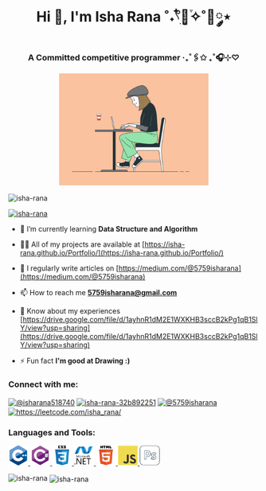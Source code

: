 <h1 align="center">Hi 👋, I'm Isha Rana ˚˖𓍢ִ໋🌷͙֒✧˚🎀༘⋆</h1>
<h3 align="center">A Committed competitive programmer ‧₊˚🖇️✩ ₊˚🎧⊹♡</h3>
<p align="center">
  <img src="https://github.com/Isha-Rana/Isha-Rana/blob/main/girls.gif?raw=true" alt="Coding Animation" width="300" />
</p>


<p align="left"> <img src="https://komarev.com/ghpvc/?username=isha-rana&label=Profile%20views&color=0e75b6&style=flat" alt="isha-rana" /> </p>

<p align="left"> <a href="https://github.com/ryo-ma/github-profile-trophy"><img src="https://github-profile-trophy.vercel.app/?username=isha-rana" alt="isha-rana" /></a> </p>

- 🌱 I’m currently learning **Data Structure and Algorithm**

- 👨‍💻 All of my projects are available at [https://isha-rana.github.io/Portfolio/](https://isha-rana.github.io/Portfolio/)

- 📝 I regularly write articles on [https://medium.com/@5759isharana](https://medium.com/@5759isharana)

- 📫 How to reach me **5759isharana@gmail.com**

- 📄 Know about my experiences [https://drive.google.com/file/d/1ayhnR1dM2E1WXKHB3sccB2kPg1qB1SlY/view?usp=sharing](https://drive.google.com/file/d/1ayhnR1dM2E1WXKHB3sccB2kPg1qB1SlY/view?usp=sharing)

- ⚡ Fun fact **I'm good at Drawing :)**

<h3 align="left">Connect with me:</h3>
<p align="left">
<a href="https://twitter.com/@isharana518740" target="blank"><img align="center" src="https://raw.githubusercontent.com/rahuldkjain/github-profile-readme-generator/master/src/images/icons/Social/twitter.svg" alt="@isharana518740" height="30" width="40" /></a>
<a href="https://linkedin.com/in/isha-rana-32b892251" target="blank"><img align="center" src="https://raw.githubusercontent.com/rahuldkjain/github-profile-readme-generator/master/src/images/icons/Social/linked-in-alt.svg" alt="isha-rana-32b892251" height="30" width="40" /></a>
<a href="https://medium.com/@5759isharana" target="blank"><img align="center" src="https://raw.githubusercontent.com/rahuldkjain/github-profile-readme-generator/master/src/images/icons/Social/medium.svg" alt="@5759isharana" height="30" width="40" /></a>
<a href="https://www.leetcode.com/https://leetcode.com/isha_rana/" target="blank"><img align="center" src="https://raw.githubusercontent.com/rahuldkjain/github-profile-readme-generator/master/src/images/icons/Social/leet-code.svg" alt="https://leetcode.com/isha_rana/" height="30" width="40" /></a>
</p>

<h3 align="left">Languages and Tools:</h3>
<p align="left"> <a href="https://www.w3schools.com/cpp/" target="_blank" rel="noreferrer"> <img src="https://raw.githubusercontent.com/devicons/devicon/master/icons/cplusplus/cplusplus-original.svg" alt="cplusplus" width="40" height="40"/> </a> <a href="https://www.w3schools.com/cs/" target="_blank" rel="noreferrer"> <img src="https://raw.githubusercontent.com/devicons/devicon/master/icons/csharp/csharp-original.svg" alt="csharp" width="40" height="40"/> </a> <a href="https://www.w3schools.com/css/" target="_blank" rel="noreferrer"> <img src="https://raw.githubusercontent.com/devicons/devicon/master/icons/css3/css3-original-wordmark.svg" alt="css3" width="40" height="40"/> </a> <a href="https://dotnet.microsoft.com/" target="_blank" rel="noreferrer"> <img src="https://raw.githubusercontent.com/devicons/devicon/master/icons/dot-net/dot-net-original-wordmark.svg" alt="dotnet" width="40" height="40"/> </a> <a href="https://www.w3.org/html/" target="_blank" rel="noreferrer"> <img src="https://raw.githubusercontent.com/devicons/devicon/master/icons/html5/html5-original-wordmark.svg" alt="html5" width="40" height="40"/> </a> <a href="https://developer.mozilla.org/en-US/docs/Web/JavaScript" target="_blank" rel="noreferrer"> <img src="https://raw.githubusercontent.com/devicons/devicon/master/icons/javascript/javascript-original.svg" alt="javascript" width="40" height="40"/> </a> <a href="https://www.photoshop.com/en" target="_blank" rel="noreferrer"> <img src="https://raw.githubusercontent.com/devicons/devicon/master/icons/photoshop/photoshop-line.svg" alt="photoshop" width="40" height="40"/> </a> </p>

<p><img align="left" src="https://github-readme-stats.vercel.app/api/top-langs?username=isha-rana&show_icons=true&locale=en&layout=compact" alt="isha-rana" /></p>

<p>&nbsp;<img align="center" src="https://github-readme-stats.vercel.app/api?username=isha-rana&show_icons=true&locale=en" alt="isha-rana" /></p>
